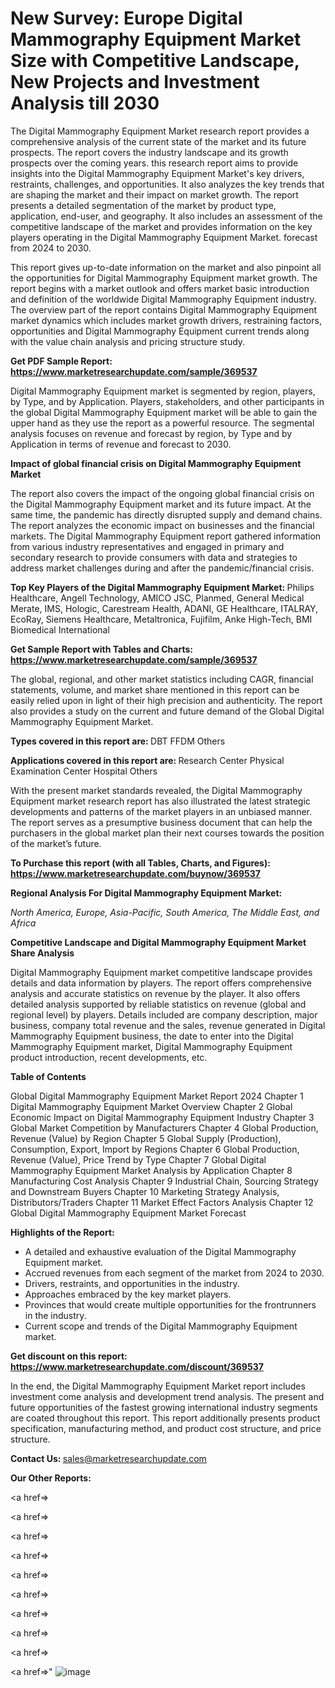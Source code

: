 # New Survey: Europe Digital Mammography Equipment Market Size with Competitive Landscape, New Projects and Investment Analysis till 2030

The Digital Mammography Equipment Market research report provides a comprehensive analysis of the current state of the market and its future prospects. The report covers the industry landscape and its growth prospects over the coming years. this research report aims to provide insights into the Digital Mammography Equipment Market's key drivers, restraints, challenges, and opportunities. It also analyzes the key trends that are shaping the market and their impact on market growth. The report presents a detailed segmentation of the market by product type, application, end-user, and geography. It also includes an assessment of the competitive landscape of the market and provides information on the key players operating in the Digital Mammography Equipment Market. forecast from 2024 to 2030.

This report gives up-to-date information on the market and also pinpoint all the opportunities for Digital Mammography Equipment market growth. The report begins with a market outlook and offers market basic introduction and definition of the worldwide Digital Mammography Equipment industry. The overview part of the report contains Digital Mammography Equipment market dynamics which includes market growth drivers, restraining factors, opportunities and Digital Mammography Equipment current trends along with the value chain analysis and pricing structure study.

<strong><b>Get PDF Sample Report: <a href=https://www.marketresearchupdate.com/sample/369537>https://www.marketresearchupdate.com/sample/369537</a></b></strong>

Digital Mammography Equipment market is segmented by region, players, by Type, and by Application. Players, stakeholders, and other participants in the global Digital Mammography Equipment market will be able to gain the upper hand as they use the report as a powerful resource. The segmental analysis focuses on revenue and forecast by region, by Type and by Application in terms of revenue and forecast to 2030.

<strong><b>Impact of global financial crisis on Digital Mammography Equipment Market</b></strong>

The report also covers the impact of the ongoing global financial crisis on the Digital Mammography Equipment market and its future impact. At the same time, the pandemic has directly disrupted supply and demand chains. The report analyzes the economic impact on businesses and the financial markets. The Digital Mammography Equipment report gathered information from various industry representatives and engaged in primary and secondary research to provide consumers with data and strategies to address market challenges during and after the pandemic/financial crisis.

<strong><b>Top Key Players of the Digital Mammography Equipment Market:
</b></strong>Philips Healthcare, Angell Technology, AMICO JSC, Planmed, General Medical Merate, IMS, Hologic, Carestream Health, ADANI, GE Healthcare, ITALRAY, EcoRay, Siemens Healthcare, Metaltronica, Fujifilm, Anke High-Tech, BMI Biomedical International<strong><b>
</b></strong>

<strong><b>Get Sample Report with Tables and Charts: <a href=https://www.marketresearchupdate.com/sample/369537>https://www.marketresearchupdate.com/sample/369537</a></b></strong>

The global, regional, and other market statistics including CAGR, financial statements, volume, and market share mentioned in this report can be easily relied upon in light of their high precision and authenticity. The report also provides a study on the current and future demand of the Global Digital Mammography Equipment Market.

<strong><b>Types covered in this report are:
</b></strong>DBT
FFDM
Others<strong><b>
</b></strong>

<strong><b>Applications covered in this report are:
</b></strong>Research Center
Physical Examination Center
Hospital
Others<strong><b>
</b></strong>

With the present market standards revealed, the Digital Mammography Equipment market research report has also illustrated the latest strategic developments and patterns of the market players in an unbiased manner. The report serves as a presumptive business document that can help the purchasers in the global market plan their next courses towards the position of the market’s future.

<strong><b>To Purchase this report (with all Tables, Charts, and Figures): <a href=https://www.marketresearchupdate.com/buynow/369537>https://www.marketresearchupdate.com/buynow/369537</a></b></strong>

<strong><b>Regional Analysis For Digital Mammography Equipment Market:</b></strong>

<em><i>North America, Europe, Asia-Pacific, South America, The Middle East, and Africa</i></em>

<strong><b>Competitive Landscape and Digital Mammography Equipment Market Share Analysis</b></strong>

Digital Mammography Equipment market competitive landscape provides details and data information by players. The report offers comprehensive analysis and accurate statistics on revenue by the player. It also offers detailed analysis supported by reliable statistics on revenue (global and regional level) by players. Details included are company description, major business, company total revenue and the sales, revenue generated in Digital Mammography Equipment business, the date to enter into the Digital Mammography Equipment market, Digital Mammography Equipment product introduction, recent developments, etc.

<strong><b>Table of Contents</b></strong>

Global Digital Mammography Equipment Market Report 2024
Chapter 1 Digital Mammography Equipment Market Overview
Chapter 2 Global Economic Impact on Digital Mammography Equipment Industry
Chapter 3 Global Market Competition by Manufacturers
Chapter 4 Global Production, Revenue (Value) by Region
Chapter 5 Global Supply (Production), Consumption, Export, Import by Regions
Chapter 6 Global Production, Revenue (Value), Price Trend by Type
Chapter 7 Global Digital Mammography Equipment Market Analysis by Application
Chapter 8 Manufacturing Cost Analysis
Chapter 9 Industrial Chain, Sourcing Strategy and Downstream Buyers
Chapter 10 Marketing Strategy Analysis, Distributors/Traders
Chapter 11 Market Effect Factors Analysis
Chapter 12 Global Digital Mammography Equipment Market Forecast

<strong><b>Highlights of the Report:</b></strong>

- A detailed and exhaustive evaluation of the Digital Mammography Equipment market.
- Accrued revenues from each segment of the market from 2024 to 2030.
- Drivers, restraints, and opportunities in the industry.
- Approaches embraced by the key market players.
- Provinces that would create multiple opportunities for the frontrunners in the industry.
- Current scope and trends of the Digital Mammography Equipment market.

<strong><b>Get discount on this report: <a href=https://www.marketresearchupdate.com/discount/369537>https://www.marketresearchupdate.com/discount/369537</a></b></strong>

In the end, the Digital Mammography Equipment Market report includes investment come analysis and development trend analysis. The present and future opportunities of the fastest growing international industry segments are coated throughout this report. This report additionally presents product specification, manufacturing method, and product cost structure, and price structure.

<strong><b>Contact Us:
</b></strong>sales@marketresearchupdate.com

<strong>Our Other Reports:</strong>

<a href=></a>

<a href=></a>

<a href=></a>

<a href=></a>

<a href=></a>

<a href=></a>

<a href=></a>

<a href=></a>

<a href=></a>

<a href=></a>"
![image](https://github.com/Gayatrikarjule/Market-Analysis-360/assets/97346546/970aca4f-d60e-4d10-9bdf-c33c4d3586c0)

